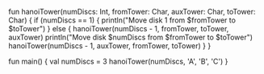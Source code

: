 fun hanoiTower(numDiscs: Int, fromTower: Char, auxTower: Char, toTower: Char) {
    if (numDiscs == 1) {
        println("Move disk 1 from $fromTower to $toTower")
    } else {
        hanoiTower(numDiscs - 1, fromTower, toTower, auxTower)
        println("Move disk $numDiscs from $fromTower to $toTower")
        hanoiTower(numDiscs - 1, auxTower, fromTower, toTower)
    }
}

fun main() {
    val numDiscs = 3
    hanoiTower(numDiscs, 'A', 'B', 'C')
}
